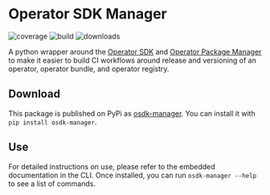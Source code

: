 # Operator SDK Manager

![coverage](https://img.shields.io/codecov/c/gh/jharmison-redhat/osdk-manager) ![build](https://img.shields.io/travis/com/jharmison-redhat/osdk-manager) ![downloads](https://img.shields.io/pypi/dm/osdk-manager)

A python wrapper around the [Operator SDK](https://github.com/operator-framework/operator-sdk) and [Operator Package Manager](https://github.com/operator-framework/operator-registry) to make it easier to build CI workflows around release and versioning of an operator, operator bundle, and operator registry.

## Download

This package is published on PyPi as [osdk-manager](https://pypi.org/project/osdk-manager/). You can install it with `pip install osdk-manager`.

## Use

For detailed instructions on use, please refer to the embedded documentation in the CLI. Once installed, you can run `osdk-manager --help` to see a list of commands.
